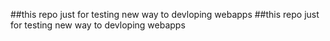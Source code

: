 ##this repo just for testing new way to devloping webapps
##this repo just for testing new way to devloping webapps
